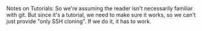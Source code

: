 ##

Notes on Tutorials:
So we're assuming the reader isn't necessarily familiar with git.
But since it's a tutorial, we need to make sure it works, so we can't just provide
"only SSH cloning". If we do it, it has to work.